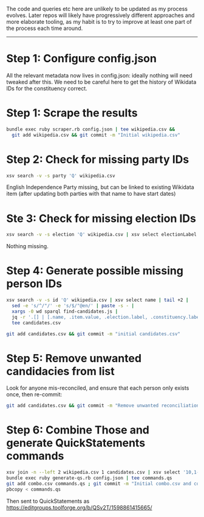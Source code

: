 
The code and queries etc here are unlikely to be updated as my process
evolves. Later repos will likely have progressively different approaches
and more elaborate tooling, as my habit is to try to improve at least
one part of the process each time around.

---------

Step 1: Configure config.json
=============================

All the relevant metadata now lives in config.json: ideally nothing will
need tweaked after this. We need to be careful here to get the history
of Wikidata IDs for the constituency correct.

Step 1: Scrape the results
==========================

```sh
bundle exec ruby scraper.rb config.json | tee wikipedia.csv &&
  git add wikipedia.csv && git commit -m "Initial wikipedia.csv"
```

Step 2: Check for missing party IDs
===================================

```sh
xsv search -v -s party 'Q' wikipedia.csv
```

English Independence Party missing, but can be linked to existing
Wikidata item (after updating both parties with that name to have
start dates)

Ste 3: Check for missing election IDs
=====================================

```sh
xsv search -v -s election 'Q' wikipedia.csv | xsv select electionLabel | uniq
```

Nothing missing.

Step 4: Generate possible missing person IDs
============================================

```sh
xsv search -v -s id 'Q' wikipedia.csv | xsv select name | tail +2 |
  sed -e 's/^/"/' -e 's/$/"@en/' | paste -s - |
  xargs -0 wd sparql find-candidates.js |
  jq -r '.[] | [.name, .item.value, .election.label, .constituency.label, .party.label] | @csv' |
  tee candidates.csv

git add candidates.csv && git commit -m "initial candidates.csv"
```

Step 5: Remove unwanted candidacies from list
=============================================

Look for anyone mis-reconciled, and ensure that each person only exists
once, then re-commit:

```sh
git add candidates.csv && git commit -m "Remove unwanted reconciliations"
```

Step 6: Combine Those and generate QuickStatements commands
===========================================================

```sh
xsv join -n --left 2 wikipedia.csv 1 candidates.csv | xsv select '10,1-8' | sed $'1i\\\nfoundid' | tee combo.csv
bundle exec ruby generate-qs.rb config.json | tee commands.qs
git add combo.csv commands.qs ; git commit -m "Initial combo.csv and commands.qs"
pbcopy < commands.qs
```

Then sent to QuickStatements as https://editgroups.toolforge.org/b/QSv2T/1598861415665/
